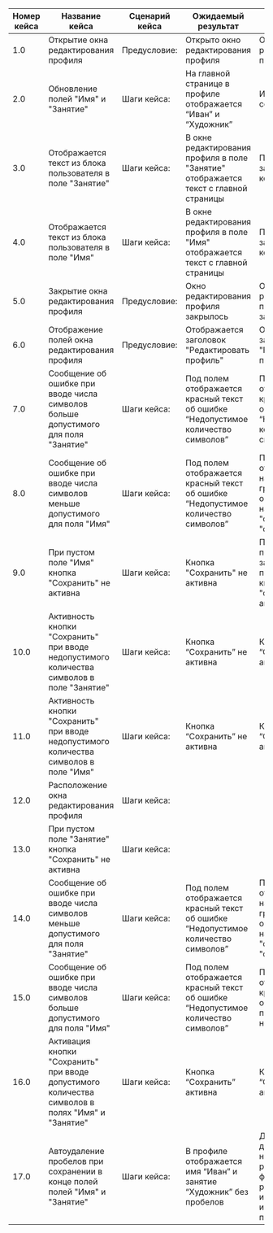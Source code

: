 | Номер кейса | Название кейса | Сценарий кейса | Ожидаемый результат | Фактический результат | Статус | Баг-репорт |
|-------------|----------------|----------------|----------------------|------------------------|--------|-------------|
| 1.0 | Открытие окна редактирования профиля | Предусловие: | Открыто окно редактирования профиля | Открыто окно редактирования профиля | Passed |  |
| 2.0 | Обновление полей "Имя" и "Занятие" | Шаги кейса: | На главной странице в профиле отображается “Иван” и “Художник” | Изменения не сохраняются. | Failed |  |
| 3.0 | Отображается текст из блока пользователя в поле "Занятие" | Шаги кейса: | В окне редактирования профиля в поле "Занятие" отображается текст с главной страницы | Проверка заблокирована кейсом №2 | Заблокировано |  |
| 4.0 | Отображается текст из блока пользователя в поле "Имя" | Шаги кейса: | В окне редактирования профиля в поле "Имя" отображается текст с главной страницы | Проверка заблокирована кейсом №2 | Заблокировано |  |
| 5.0 | Закрытие окна редактирования профиля | Предусловие: | Окно редактирования профиля закрылось | Окно редактирования профиля закрылось | Passed |  |
| 6.0 | Отображение полей окна редактирования профиля | Предусловие: | Отображается заголовок "Редактировать профиль" | Отображается заголовок "Редактировать профиль" | Passed |  |
| 7.0 | Сообщение об ошибке при вводе числа символов больше допустимого для поля "Занятие" | Шаги кейса: | Под полем отображается красный текст об ошибке “Недопустимое количество символов” | Под полем не  отображается красный текст об ошибке “Недопустимое количество символов” | Failed |  |
| 8.0 | Сообщение об ошибке при вводе числа символов меньше допустимого для поля "Имя" | Шаги кейса: | Под полем отображается красный текст об ошибке “Недопустимое количество символов” | Под полем оторбражается надпись с грамматической ошибкой, где написано "симв" вместо "символов" | Failed |  |
| 9.0 | При пустом поле "Имя" кнопка "Сохранить" не активна | Шаги кейса: | Кнопка "Сохранить" не активна | При пустом поле "Имя", но заполненном поле "Занятие" кнопка "сохранить" активна | Failed |  |
| 10.0 | Активность кнопки "Сохранить" при вводе недопустимого количества символов в поле "Занятие" | Шаги кейса: | Кнопка “Сохранить” не активна | Кнопка “Сохранить” не активна | Passed |  |
| 11.0 | Активность кнопки "Сохранить" при вводе недопустимого количества символов в поле "Имя" | Шаги кейса: | Кнопка “Сохранить” не активна | Кнопка “Сохранить” не активна | Passed |  |
| 12.0 | Расположение окна редактирования профиля | Шаги кейса: |  |  | Passed |  |
| 13.0 | При пустом поле "Занятие" кнопка "Сохранить" не активна | Шаги кейса: |  |  |  |  |
| 14.0 | Сообщение об ошибке при вводе числа символов меньше допустимого для поля "Занятие" | Шаги кейса: | Под полем отображается красный текст об ошибке “Недопустимое количество символов” | Под полем оторбражается надпись с грамматической ошибкой, где написано "симв" вместо "символов" | Failed | https://anemonnae.youtrack.cloud/issue/PA9-4/Nekorrektnoe-soobshenie-ob-oshibke-pri-vvode-chisla-simvolov-menshe-dopustimogo-dlya-polya-Zanyatie |
| 15.0 | Сообщение об ошибке при вводе числа символов больше допустимого для поля "Имя" | Шаги кейса: | Под полем отображается красный текст об ошибке “Недопустимое количество символов” | Под полем не отображается красный текст об ошибке, Но писать далее невозможно. | Failed | https://anemonnae.youtrack.cloud/issue/PA9-3/Nekorrektnoe-soobshenie-ob-oshibke-pri-vvode-chisla-simvolov-menshe-dopustimogo-dlya-polya-Imya |
| 16.0 | Активация кнопки "Сохранить" при вводе допустимого количества символов в полях "Имя" и "Занятие" | Шаги кейса: | Кнопка “Сохранить” активна | Кнопка “Сохранить” активна | Passed |  |
| 17.0 | Автоудаление пробелов при сохранении в конце полей полей "Имя" и "Занятие" | Шаги кейса: | В профиле отображается имя “Иван” и занятие “Художник” без пробелов | Для проверки данной функции необходима рабочая функция редактирования и сохранения информации в профиле. | Заблокировано |  |
